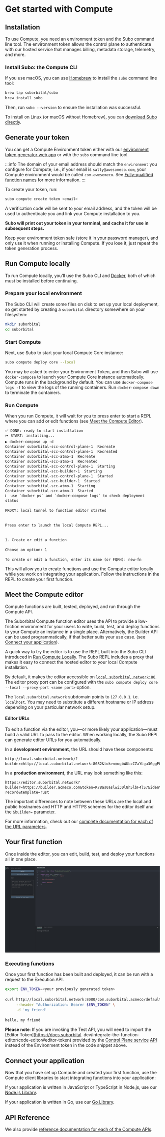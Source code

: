 # Get started with Compute

## Installation

To use Compute, you need an environment token and the Subo command line 
tool. The environment token allows the control plane to authenticate with 
our hosted service that manages billing, metadata storage, telemetry, and more.

### Install Subo: the Compute CLI

If you use macOS, you can use [Homebrew](https://brew.sh) to install the 
`subo` command line tool:

```bash
brew tap suborbital/subo
brew install subo
```

Then, run `subo --version` to ensure the installation was successful. 

To install on Linux (or macOS without Homebrew), you can [download Subo directly](https://github.com/suborbital/subo/releases).

## Generate your token
You can get a Compute Environment token either with our [environment token generator web app](https://suborbital.network/) or with the `subo` command line tool.

:::info
The domain of your email address should match the `environment` you 
configure for Compute; i.e., if your email is `sally@awesomeco.com`, your 
Compute environment would be called `com.awesomeco`. See [Fully-qualified 
function names](docs/compute/customizing-functions/fully-qualified-function-names.md) for more 
information.
:::

To create your token, run:

```bash
subo compute create token <email>
```

A verification code will be sent to your email address, and the token will be 
used to authenticate you and link your Compute installation to you.

**Subo will print out your token in your terminal, and cache it for use in 
subsequent steps.**

Keep your environment token safe (store it in your password manager), and 
only use it when running or installing Compute. If you lose it, just repeat 
the token generation process.


## Run Compute locally

To run Compute locally, you'll use the Subo CLI and [Docker](https://docs.docker.com), both of which must be installed before continuing.

### Prepare your local environment

The Subo CLI will create some files on disk to set up your local deployment, so get started by creating a `suborbital` directory somewhere on your filesystem:

```bash
mkdir suborbital
cd suborbital
```

### Start Compute

Next, use Subo to start your local Compute Core instance:

```bash
subo compute deploy core --local
```

You may be asked to enter your Environment Token, and then Subo will use `docker-compose` to launch your Compute Core instance automatically. Compute runs in the background by default. You can use `docker-compose logs -f` to view the logs of the running containers. Run `docker-compose down` to terminate the containers.

### Run Compute
When you run Compute, it will wait for you to press enter to start a REPL 
where you can add or edit functions (see [Meet the Compute Editor](get-started#meet-the-compute-editor)).

```
✅ DONE: ready to start installation
⏩ START: installing...
▶️ docker-compose up -d
Container suborbital-scc-control-plane-1  Recreate
Container suborbital-scc-control-plane-1  Recreated
Container suborbital-scc-atmo-1  Recreate
Container suborbital-scc-atmo-1  Recreated
Container suborbital-scc-control-plane-1  Starting
Container suborbital-scc-builder-1  Starting
Container suborbital-scc-control-plane-1  Started
Container suborbital-scc-builder-1  Started
Container suborbital-scc-atmo-1  Starting
Container suborbital-scc-atmo-1  Started
ℹ️  use `docker ps` and `docker-compose logs` to check deployment status

PROXY: local tunnel to function editor started


Press enter to launch the local Compute REPL...


1. Create or edit a function

Choose an option: 1

To create or edit a function, enter its name (or FQFN): new-fn
```

This will allow you to create functions and use the Compute editor locally 
while you work on integrating your application. Follow the instructions in the REPL to create your first function.

## Meet the Compute editor

Compute functions are built, tested, deployed, and run through the Compute API.

The Suborbital Compute function editor uses the API to provide a 
low-friction environment for your users to write, build, test, and deploy functions to your Compute an instance in a single place.  Alternatively, the Builder API can be used programmatically, if that better 
suits your use case. (see [Connect your application](/get-started#connect-your-application)).

A quick way to try the editor is to use the REPL built into the Subo CLI 
introduced in [Run Compute Locally](get-started#run-compute-locally). The 
Subo REPL includes a proxy that makes it easy to connect the hosted editor to your local Compute installation.

By default, it makes the editor accessible on [`local.suborbital.network:80`](http://local.suborbital.network:80/). The editor proxy port can be configured with the `subo compute deploy core --local --proxy-port <some port>` option. 

The `local.suborbital.network` subdomain points to `127.0.0.1`, i.e. `localhost`. You may need to substitute a different hostname or IP address depending on your particular network setup.


#### Editor URLs

To edit a function via the editor, you—or more likely your application—must build a valid URL to pass to the editor. When working locally, the Subo REPL can generate editor URLs for you automatically.

In a **development environment**, the URL should have these components:

```
http://local.suborbital.network/?builder=http://local.suborbital.network:8082&token=ogbWUbzCZaYLga3GggP0cxht&ident=com.suborbital.acmeco&namespace=default&fn=foobar
```

In a **production environment**, the URL may look something like this:

```
https://editor.suborbital.network?builder=https://builder.acmeco.com&token=K78as0aslwi30l8h5lbF4lS7&ident=com.suborbital.customer&fn=add-record&template=rust   
```

The important differences to note between these URLs are the local and public hostnames and HTTP and HTTPS schemes for the editor itself and the `&builder=` parameter.

For more information, check out our [complete documentation for each of the URL parameters](docs/compute/customizing-functions/code-editor.md#configuration).

## Your first function

Once inside the editor, you can edit, build, test, and deploy your functions all in one place.

![Editor displaying a "Hello" function](../assets/editor-screen.png)

### Executing functions

Once your first function has been built and deployed, it can be run with a request to the Execution API. 

```bash
export ENV_TOKEN=<your previously generated token>

curl http://local.suborbital.network:8080/com.suborbital.acmeco/default/hello/v1.0.0 \
     --header "Authorization: Bearer $ENV_TOKEN" \
     -d 'my friend'

hello, my friend
```
**Please note**: If you are invoking the Test API, you will need to import 
the [Editor Token](https://docs.suborbital.
dev/integrate-the-function-editor/code-editor#editor-token) provided by the [Control Plane service](https://docs.suborbital.dev/concepts/data-plane-vs-control-plane#control-plane) [API](api-reference) instead of the Environment token in the code snippet above.

## Connect your application

Now that you have set up Compute and created your first function, use the Compute client libraries to start integrating functions into your application:

If your application is written in JavaScript or TypeScript in Node.js, use our [Node.js Library](./client-libraries/nodejs.md). 

If your application is written in Go, use our [Go Library](./client-libraries/golang.md). 

## API Reference
We also provide [reference documentation for each of the Compute APIs](https://suborbital-compute.readme.io/reference/api-reference).
